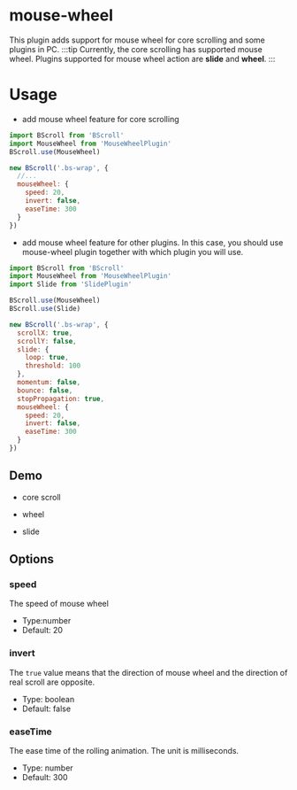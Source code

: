 # mouse-wheel
This plugin adds support for mouse wheel for core scrolling and some plugins in PC.
:::tip
Currently, the core scrolling has supported mouse wheel.
Plugins supported for mouse wheel action are **slide** and **wheel**.
:::

# Usage

- add mouse wheel feature for core scrolling

```js
import BScroll from 'BScroll'
import MouseWheel from 'MouseWheelPlugin'
BScroll.use(MouseWheel)

new BScroll('.bs-wrap', {
  //...
  mouseWheel: {
    speed: 20,
    invert: false,
    easeTime: 300
  }
})
```

- add mouse wheel feature for other plugins. In this case, you should use mouse-wheel plugin together with which plugin you will use.

```js
import BScroll from 'BScroll'
import MouseWheel from 'MouseWheelPlugin'
import Slide from 'SlidePlugin'

BScroll.use(MouseWheel)
BScroll.use(Slide)

new BScroll('.bs-wrap', {
  scrollX: true,
  scrollY: false,
  slide: {
    loop: true,
    threshold: 100
  },
  momentum: false,
  bounce: false,
  stopPropagation: true,
  mouseWheel: {
    speed: 20,
    invert: false,
    easeTime: 300
  }
})
```

## Demo

- core scroll

<demo :hide-qrcode="true">
  <template slot="code-template">
    <<< @/example/vue/components/core/mouse-wheel.vue?template
  </template>
  <template slot="code-script">
    <<< @/example/vue/components/core/mouse-wheel.vue?script
  </template>
  <template slot="code-style">
    <<< @/example/vue/components/core/mouse-wheel.vue?style
  </template>
  <core-mouse-wheel slot="demo"></core-mouse-wheel>
</demo>

- wheel

- slide

<demo :hide-qrcode="true">
  <template slot="code-template">
    <<< @/example/vue/components/slide/pc.vue?template
  </template>
  <template slot="code-script">
    <<< @/example/vue/components/slide/pc.vue?script
  </template>
  <template slot="code-style">
    <<< @/example/vue/components/slide/pc.vue?style
  </template>
  <slide-pc slot="demo"></slide-pc>
</demo>

## Options

### speed
The speed of mouse wheel
- Type:number
- Default: 20

### invert
The `true` value means that the direction of mouse wheel and the direction of real scroll are opposite.
- Type: boolean
- Default: false

### easeTime
The ease time of the rolling animation. The unit is milliseconds.
- Type: number
- Default: 300
